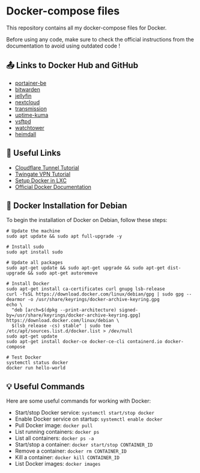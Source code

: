 # Docker-compose files

This repository contains all my docker-compose files for Docker.

Before using any code, make sure to check the official instructions from the documentation to avoid using outdated code !

## 📤 Links to Docker Hub and GitHub

- [portainer-be](https://hub.docker.com/r/portainer/portainer-ee)
- [bitwarden](https://hub.docker.com/r/vaultwarden/server)
- [jellyfin](https://hub.docker.com/r/jellyfin/jellyfin)
- [nextcloud](https://hub.docker.com/_/nextcloud)
- [transmission](https://hub.docker.com/r/linuxserver/transmission)
- [uptime-kuma](https://github.com/louislam/uptime-kuma)
- [vsftpd](https://hub.docker.com/r/fauria/vsftpd)
- [watchtower](https://hub.docker.com/r/containrrr/watchtower)
- [heimdall](https://hub.docker.com/r/linuxserver/heimdall)

## 🔧 Useful Links

- [Cloudflare Tunnel Tutorial](https://www.youtube.com/watch?v=ey4u7OUAF3c&t=416s)
- [Twingate VPN Tutorial](https://www.youtube.com/watch?v=IYmXPF3XUwo)
- [Setup Docker in LXC](https://du.nkel.dev/blog/2021-03-25_proxmox_docker/)
- [Official Docker Documentation](https://docs.docker.com/engine/install/debian/#install-using-the-repository)

## 🐋 Docker Installation for Debian

To begin the installation of Docker on Debian, follow these steps:

```shell
# Update the machine
sudo apt update && sudo apt full-upgrade -y

# Install sudo
sudo apt install sudo

# Update all packages
sudo apt-get update && sudo apt-get upgrade && sudo apt-get dist-upgrade && sudo apt-get autoremove

# Install Docker
sudo apt-get install ca-certificates curl gnupg lsb-release
curl -fsSL https://download.docker.com/linux/debian/gpg | sudo gpg --dearmor -o /usr/share/keyrings/docker-archive-keyring.gpg
echo \
  "deb [arch=$(dpkg --print-architecture) signed-by=/usr/share/keyrings/docker-archive-keyring.gpg] https://download.docker.com/linux/debian \
  $(lsb_release -cs) stable" | sudo tee /etc/apt/sources.list.d/docker.list > /dev/null
sudo apt-get update
sudo apt-get install docker-ce docker-ce-cli containerd.io docker-compose

# Test Docker
systemctl status docker
docker run hello-world
```

## 💡 Useful Commands

Here are some useful commands for working with Docker:

- Start/stop Docker service: `systemctl start/stop docker`
- Enable Docker service on startup: `systemctl enable docker`
- Pull Docker image: `docker pull`
- List running containers: `docker ps`
- List all containers: `docker ps -a`
- Start/stop a container: `docker start/stop CONTAINER_ID`
- Remove a container: `docker rm CONTAINER_ID`
- Kill a container: `docker kill CONTAINER_ID`
- List Docker images: `docker images`
